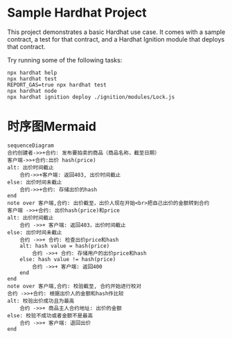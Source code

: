 # Sample Hardhat Project

This project demonstrates a basic Hardhat use case. It comes with a sample contract, a test for that contract, and a Hardhat Ignition module that deploys that contract.

Try running some of the following tasks:

```shell
npx hardhat help
npx hardhat test
REPORT_GAS=true npx hardhat test
npx hardhat node
npx hardhat ignition deploy ./ignition/modules/Lock.js
```


# 时序图Mermaid

    sequenceDiagram
    合约创建者->>+合约: 发布要拍卖的商品（商品名称，截至日期）
    客户端->>+合约:出价 hash(price)
    alt: 出价时间截止
        合约->>+客户端: 返回403, 出价时间截止
    else: 出价时间未截止
        合约->>+合约: 存储出价的hash
    end
    note over 客户端,合约: 出价截至，出价人现在开始<br>把自己出价的金额转到合约    
    客户端 ->>+合约: 出价hash(price)和price
    alt: 出价时间截止
        合约 ->>+ 客户端: 返回403，出价时间截止
    else: 出价时间未截止
        合约 ->>+ 合约: 检查出价price和hash
        alt: hash value = hash(price)
            合约 ->>+ 合约: 存储用户的出价price和hash
        else: hash value != hash(price)
            合约 ->>+ 客户端: 返回400
        end
    end
    note over 客户端,合约: 校验截至, 合约开始进行校对
    合约 ->>+合约: 根据出价人的金额和hash作比较
    alt: 校验出价成功且为最高
        合约 ->>+ 商品主人合约地址: 出价的金额
    else: 校验不成功或者金额不是最高
        合约 ->>+ 客户端: 退回出价
    end
    